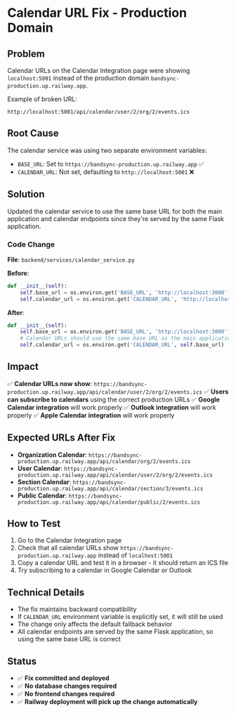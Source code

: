 # Calendar URL Fix - Production Domain

## Problem
Calendar URLs on the Calendar Integration page were showing `localhost:5001` instead of the production domain `bandsync-production.up.railway.app`.

Example of broken URL:
```
http://localhost:5001/api/calendar/user/2/org/2/events.ics
```

## Root Cause
The calendar service was using two separate environment variables:
- `BASE_URL`: Set to `https://bandsync-production.up.railway.app` ✅
- `CALENDAR_URL`: Not set, defaulting to `http://localhost:5001` ❌

## Solution
Updated the calendar service to use the same base URL for both the main application and calendar endpoints since they're served by the same Flask application.

### Code Change
**File**: `backend/services/calendar_service.py`

**Before**:
```python
def __init__(self):
    self.base_url = os.environ.get('BASE_URL', 'http://localhost:3000')
    self.calendar_url = os.environ.get('CALENDAR_URL', 'http://localhost:5001')
```

**After**:
```python
def __init__(self):
    self.base_url = os.environ.get('BASE_URL', 'http://localhost:3000')
    # Calendar URLs should use the same base URL as the main application
    self.calendar_url = os.environ.get('CALENDAR_URL', self.base_url)
```

## Impact
✅ **Calendar URLs now show**: `https://bandsync-production.up.railway.app/api/calendar/user/2/org/2/events.ics`
✅ **Users can subscribe to calendars** using the correct production URLs
✅ **Google Calendar integration** will work properly
✅ **Outlook integration** will work properly
✅ **Apple Calendar integration** will work properly

## Expected URLs After Fix
- **Organization Calendar**: `https://bandsync-production.up.railway.app/api/calendar/org/2/events.ics`
- **User Calendar**: `https://bandsync-production.up.railway.app/api/calendar/user/2/org/2/events.ics`
- **Section Calendar**: `https://bandsync-production.up.railway.app/api/calendar/section/3/events.ics`
- **Public Calendar**: `https://bandsync-production.up.railway.app/api/calendar/public/2/events.ics`

## How to Test
1. Go to the Calendar Integration page
2. Check that all calendar URLs show `https://bandsync-production.up.railway.app` instead of `localhost:5001`
3. Copy a calendar URL and test it in a browser - it should return an ICS file
4. Try subscribing to a calendar in Google Calendar or Outlook

## Technical Details
- The fix maintains backward compatibility
- If `CALENDAR_URL` environment variable is explicitly set, it will still be used
- The change only affects the default fallback behavior
- All calendar endpoints are served by the same Flask application, so using the same base URL is correct

## Status
- ✅ **Fix committed and deployed**
- ✅ **No database changes required**
- ✅ **No frontend changes required**
- ✅ **Railway deployment will pick up the change automatically**
